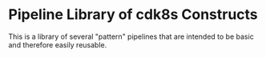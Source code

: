 # Pipeline Library of cdk8s Constructs

This is a library of several "pattern" pipelines that are intended to be
basic and therefore easily reusable.
